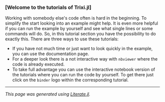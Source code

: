 ### [Welcome to the tutorials of Trixi.jl]

Working with somebody else's code often is hard in the beginning. To simplify the start looking into an example might help. It is even more helpful if you can run the example by yourself and see what single lines or some commands will do.
So, in this tutorial section you have the possibility to do exactly this.
There are three ways to use these tutorials:
- If you have not much time or just want to look quickly in the example, you can use the documentation page.
- For a deeper look there is a not interactive way with `nbviewer` where the code is already executed.
- To take full advantage you can use the interactive notebook version of the tutorials where you can run the code by yourself. To get there just click on the `binder` logo within the corresponding tutorial.

---

*This page was generated using [Literate.jl](https://github.com/fredrikekre/Literate.jl).*

